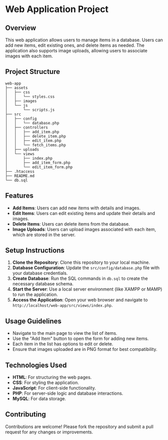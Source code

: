 # Web Application Project

## Overview
This web application allows users to manage items in a database. Users can add new items, edit existing ones, and delete items as needed. The application also supports image uploads, allowing users to associate images with each item.

## Project Structure
```
web-app
├── assets
│   ├── css
│   │   └── styles.css
│   ├── images
│   └── js
│       └── scripts.js
├── src
│   ├── config
│   │   └── database.php
│   ├── controllers
│   │   ├── add_item.php
│   │   ├── delete_item.php
│   │   ├── edit_item.php
│   │   └── fetch_items.php
│   ├── uploads
│   └── views
│       ├── index.php
│       ├── add_item_form.php
│       └── edit_item_form.php
├── .htaccess
├── README.md
└── db.sql
```

## Features
- **Add Items**: Users can add new items with details and images.
- **Edit Items**: Users can edit existing items and update their details and images.
- **Delete Items**: Users can delete items from the database.
- **Image Uploads**: Users can upload images associated with each item, which are stored in the server.

## Setup Instructions
1. **Clone the Repository**: Clone this repository to your local machine.
2. **Database Configuration**: Update the `src/config/database.php` file with your database credentials.
3. **Create Database**: Run the SQL commands in `db.sql` to create the necessary database schema.
4. **Start the Server**: Use a local server environment (like XAMPP or MAMP) to run the application.
5. **Access the Application**: Open your web browser and navigate to `http://localhost/web-app/src/views/index.php`.

## Usage Guidelines
- Navigate to the main page to view the list of items.
- Use the "Add Item" button to open the form for adding new items.
- Each item in the list has options to edit or delete.
- Ensure that images uploaded are in PNG format for best compatibility.

## Technologies Used
- **HTML**: For structuring the web pages.
- **CSS**: For styling the application.
- **JavaScript**: For client-side functionality.
- **PHP**: For server-side logic and database interactions.
- **MySQL**: For data storage.

## Contributing
Contributions are welcome! Please fork the repository and submit a pull request for any changes or improvements.
